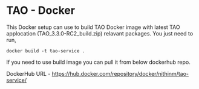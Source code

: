 # TAO - Docker

This Docker setup can use to build TAO Docker image with latest TAO applocation (TAO_3.3.0-RC2_build.zip) relavant packages.
You just need to run,

`docker build -t tao-service .`

If you need to use build image you can pull it from below dockerhub repo.

DockerHub URL - <https://hub.docker.com/repository/docker/nithinm/tao-service/>
